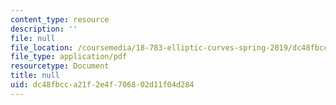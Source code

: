```yaml
---
content_type: resource
description: ''
file: null
file_location: /coursemedia/18-783-elliptic-curves-spring-2019/dc48fbcca21f2e4f706802d11f04d284_MIT18_783S19_lec2.pdf
file_type: application/pdf
resourcetype: Document
title: null
uid: dc48fbcc-a21f-2e4f-7068-02d11f04d284
---
```

